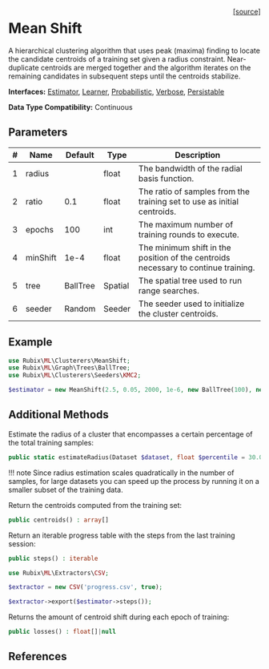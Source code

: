 <span style="float:right;"><a href="https://github.com/RubixML/ML/blob/master/src/Clusterers/MeanShift.php">[source]</a></span>

# Mean Shift
A hierarchical clustering algorithm that uses peak (maxima) finding to locate the candidate centroids of a training set given a radius constraint. Near-duplicate centroids are merged together and the algorithm iterates on the remaining candidates in subsequent steps until the centroids stabilize.

**Interfaces:** [Estimator](../estimator.md), [Learner](../learner.md), [Probabilistic](../probabilistic.md), [Verbose](../verbose.md), [Persistable](../persistable.md)

**Data Type Compatibility:** Continuous

## Parameters
| # | Name | Default | Type | Description |
|---|---|---|---|---|
| 1 | radius | | float | The bandwidth of the radial basis function. |
| 2 | ratio | 0.1 | float | The ratio of samples from the training set to use as initial centroids. |
| 3 | epochs | 100 | int | The maximum number of training rounds to execute. |
| 4 | minShift | 1e-4 | float | The minimum shift in the position of the centroids necessary to continue training. |
| 5 | tree | BallTree | Spatial | The spatial tree used to run range searches. |
| 6 | seeder | Random | Seeder | The seeder used to initialize the cluster centroids. |

## Example
```php
use Rubix\ML\Clusterers\MeanShift;
use Rubix\ML\Graph\Trees\BallTree;
use Rubix\ML\Clusterers\Seeders\KMC2;

$estimator = new MeanShift(2.5, 0.05, 2000, 1e-6, new BallTree(100), new KMC2());
```

## Additional Methods
Estimate the radius of a cluster that encompasses a certain percentage of the total training samples:
```php
public static estimateRadius(Dataset $dataset, float $percentile = 30.0, ?Distance $kernel = null) : float
```

!!! note
    Since radius estimation scales quadratically in the number of samples, for large datasets you can speed up the process by running it on a smaller subset of the training data.

Return the centroids computed from the training set:
```php
public centroids() : array[]
```

Return an iterable progress table with the steps from the last training session:
```php
public steps() : iterable
```

```php
use Rubix\ML\Extractors\CSV;

$extractor = new CSV('progress.csv', true);

$extractor->export($estimator->steps());
```

Returns the amount of centroid shift during each epoch of training:
```php
public losses() : float[]|null
```

## References
[^1]: M. A. Carreira-Perpinan et al. (2015). A Review of Mean-shift Algorithms for Clustering.
[^2]: D. Comaniciu et al. (2012). Mean Shift: A Robust Approach Toward Feature Space Analysis.